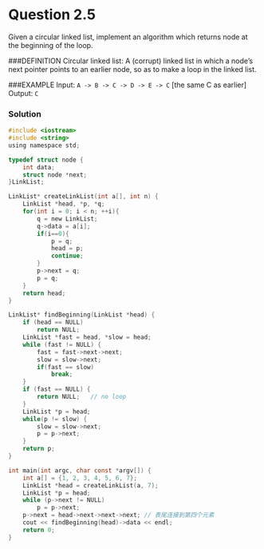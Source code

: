 # Question 2.5
Given a circular linked list, implement an algorithm which returns node at the beginning of the loop.

###DEFINITION
Circular linked list: A (corrupt) linked list in which a node’s next pointer points to an earlier node, so as to make a loop in the linked list.

###EXAMPLE
Input: `A -> B -> C -> D -> E -> C` [the same C as earlier] <br />
Output: `C`

### Solution
``` c
#include <iostream>
#include <string>
using namespace std;

typedef struct node {
	int data;
	struct node *next;
}LinkList;

LinkList* createLinkList(int a[], int n) {
	LinkList *head, *p, *q;
    for(int i = 0; i < n; ++i){
        q = new LinkList;
        q->data = a[i];
        if(i==0){
            p = q;
            head = p;
            continue;
        }
        p->next = q;
        p = q;
    }
    return head;
}

LinkList* findBeginning(LinkList *head) {
	if (head == NULL)
		return NULL;
	LinkList *fast = head, *slow = head;
	while (fast != NULL) {
		fast = fast->next->next;
		slow = slow->next;
		if(fast == slow)
			break;
	}
	if (fast == NULL) {
		return NULL;   // no loop
	}
	LinkList *p = head;
	while(p != slow) {
		slow = slow->next;
		p = p->next;
	}
	return p;
}

int main(int argc, char const *argv[]) {
	int a[] = {1, 2, 3, 4, 5, 6, 7};
	LinkList *head = createLinkList(a, 7);
	LinkList *p = head;
	while (p->next != NULL)
		p = p->next;
	p->next = head->next->next->next; // 表尾连接到第四个元素
	cout << findBeginning(head)->data << endl;
	return 0;
}
```
<div id="disqus_thread"></div>
<script type="text/javascript">
    var disqus_shortname = 'algorithm-book';
    (function() {
        var dsq = document.createElement('script'); dsq.type = 'text/javascript'; dsq.async = true;
        dsq.src = '//' + disqus_shortname + '.disqus.com/embed.js';
        (document.getElementsByTagName('head')[0] || document.getElementsByTagName('body')[0]).appendChild(dsq);
    })();
</script>
